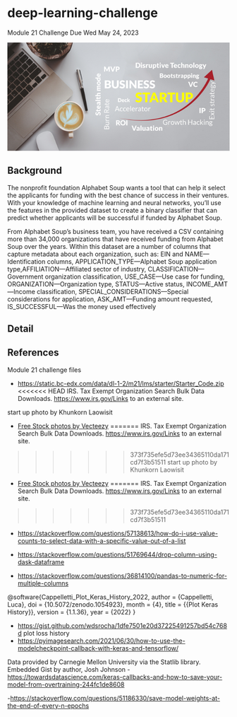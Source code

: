 # deep-learning-challenge
Module 21 Challenge Due Wed May 24, 2023

   ![](https://github.com/mugsiemx/deep-learning-challenge/blob/main/Images/business-startup.jpg)

## Background

The nonprofit foundation Alphabet Soup wants a tool that can help it select the applicants for funding with the best chance of success in their ventures. With your knowledge of machine learning and neural networks, you’ll use the features in the provided dataset to create a binary classifier that can predict whether applicants will be successful if funded by Alphabet Soup.

From Alphabet Soup’s business team, you have received a CSV containing more than 34,000 organizations that have received funding from Alphabet Soup over the years. Within this dataset are a number of columns that capture metadata about each organization, such as:  EIN and NAME—Identification columns, APPLICATION_TYPE—Alphabet Soup application type,AFFILIATION—Affiliated sector of industry, CLASSIFICATION—Government organization classification, USE_CASE—Use case for funding, ORGANIZATION—Organization type, STATUS—Active status, INCOME_AMT—Income classification, SPECIAL_CONSIDERATIONS—Special considerations for application, ASK_AMT—Funding amount requested, IS_SUCCESSFUL—Was the money used effectively

## Detail

## References
Module 21 challenge files
- https://static.bc-edx.com/data/dl-1-2/m21/lms/starter/Starter_Code.zip
<<<<<<< HEAD
IRS. Tax Exempt Organization Search Bulk Data Downloads. https://www.irs.gov/Links to an 
external site.

start up photo by Khunkorn Laowisit
- <a href="https://www.vecteezy.com/free-photos">Free Stock photos by Vecteezy</a>
=======
IRS. Tax Exempt Organization Search Bulk Data Downloads. https://www.irs.gov/Links to an external site.
>>>>>>> 373f735efe5d73ee34365110da171cd7f3b51511
start up photo by Khunkorn Laowisit
- <a href="https://www.vecteezy.com/free-photos">Free Stock photos by Vecteezy</a>
=======
IRS. Tax Exempt Organization Search Bulk Data Downloads. https://www.irs.gov/Links to an external site.
>>>>>>> 373f735efe5d73ee34365110da171cd7f3b51511

- https://stackoverflow.com/questions/57138613/how-do-i-use-value-counts-to-select-data-with-a-specific-value-out-of-a-list

- https://stackoverflow.com/questions/51769644/drop-column-using-dask-dataframe
- https://stackoverflow.com/questions/36814100/pandas-to-numeric-for-multiple-columns

@software{Cappelletti_Plot_Keras_History_2022,
    author = {Cappelletti, Luca},
    doi = {10.5072/zenodo.1054923},
    month = {4},
    title = {{Plot Keras History}},
    version = {1.1.36},
    year = {2022}
}

- https://gist.github.com/wdsrocha/1dfe7501e20d37225491257bd54c768d
plot loss history
- https://pyimagesearch.com/2021/06/30/how-to-use-the-modelcheckpoint-callback-with-keras-and-tensorflow/

Data provided by Carnegie Mellon University via the Statlib library. Embedded Gist by author, Josh Johnson
-https://towardsdatascience.com/keras-callbacks-and-how-to-save-your-model-from-overtraining-244fc1de8608

-https://stackoverflow.com/questions/51186330/save-model-weights-at-the-end-of-every-n-epochs
